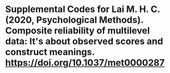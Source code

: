 # Supplemental Codes for Lai M. H. C. (2020, Psychological Methods). Composite reliability of multilevel data: It's about observed scores and construct meanings. https://doi.org/10.1037/met0000287
